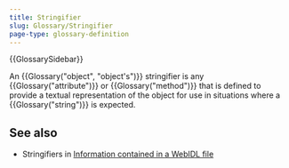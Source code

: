 ```yaml
---
title: Stringifier
slug: Glossary/Stringifier
page-type: glossary-definition
---
```


{{GlossarySidebar}}

An {{Glossary("object", "object's")}} stringifier is any {{Glossary("attribute")}} or {{Glossary("method")}} that is defined to provide a textual representation of the object for use in situations where a {{Glossary("string")}} is expected.

## See also

- Stringifiers in [Information contained in a WebIDL file](/en-US/docs/MDN/Writing_guidelines/Howto/Write_an_API_reference/Information_contained_in_a_WebIDL_file#stringifiers)
